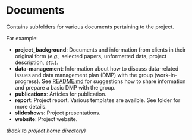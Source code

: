 # Documents

Contains subfolders for various documents pertaining to the project.

For example:
- **project_background**: Documents and information from clients in their 
original form (*e.g.,* selected papers, unformatted data, project 
description, *etc.*).
- **data-management**: Information about how to discuss data-related 
issues and data management plan (DMP) with the group (work-in-progress). 
See [README.md](data-management/README.md) for suggestions how to share information and 
prepare a basic DMP with the group.
- **publications**: Articles for publication.
- **report**: Project report. Various templates are availble. See folder
for more details.
- **slideshows**: Project presentations.
- **website**: Project website.

[*(back to project home directory)*][sf-home]

[sf-home]: https://github.com/NBISweden/NBIS-support-framework